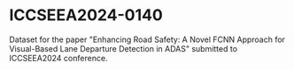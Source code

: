 # ICCSEEA2024-0140
Dataset for the paper "Enhancing Road Safety: A Novel FCNN Approach for Visual-Based Lane Departure Detection in ADAS" submitted to ICCSEEA2024 conference.
